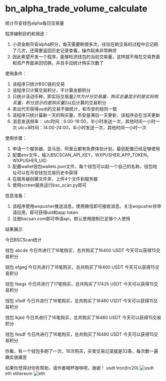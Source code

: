# bn_alpha_trade_volume_calculate
统计币安钱包alpha每日交易量

程序编制目的和用途：
1. 小资金刷币安alpha积分，每天需要刷很多次，往往在刷交易的过程中忘记刷了几次，还需要返回历史记录查看，操作起来非常麻烦
2. 因此希望开发一个程序，能够检测钱包的当前交易量，这样就不用在交易界面和资产界面来回切换，并且手动统计购买次数了

使用条件：
1. 该程序只统计BSC链的交易
2. 该程序只计算交易积分，不计算余额积分
3. 只统计活动币种，即实际交易量*2作为计分交易量，购买总量显示的是实际购买量，积分显示的是购买量*2以后计算的交易积分
4. 卖出代币获得usdt的交易不做统计，和币安的规则一致
5. 该程序只统计最新一天的购买量，币安是滞后一天更新，该程序会在当天更新
6. 消息发送频率：
   utc时间：6:00-16:00，半小时发送一次，其他时间一小时一次
   utc+8时间：14:00-24:00，半小时发送一次，其他时间一小时一次

使用步骤：
1. 申请一个服务器，亚马逊、阿里云都有免费体验计划，最低配置已经足够使用
2. 配置env文件，输入BSCSCAN_API_KEY，WXPUSHER_APP_TOKEN，WXPUSHER_UID
3. 配置wallet钱包wallets.json文件，每个钱包可以起一个自己的名称，钱包地址可以在币安钱包交易历史中获得
4. 在服务器创建文件夹，上传4个文件到服务器
5. 使用screen服务运行bsc_scan.py即可

信息准备：
1. 该程序使用wxpusher推送消息，使用微信即可接收消息。关注wxpusher并申请应用，即可获得uid和app token
2. 注册bscsan.com即可申请api，默认使用限制已足够个人使用

结果展示

今日BSCScan统计

钱包 abcde
今日共进行了16笔购买，总共购买了16400 USDT
今天可以获得15交易积分

钱包 efgeg
今日共进行了16笔购买，总共购买了16400 USDT
今天可以获得15交易积分

钱包 feegs
今日共进行了17笔购买，总共购买了17425 USDT
今天可以获得15交易积分

钱包 sfsdf
今日共进行了16笔购买，总共购买了16480 USDT
今天可以获得15交易积分

钱包 lkjkd
今日共进行了16笔购买，总共购买了16480 USDT
今天可以获得15交易积分

钱包 fesdf
今日共进行了16笔购买，总共购买了16480 USDT
今天可以获得15交易积分

你看，有一个钱包多刷了一次，16次购买，买卖交易记录就是32条，每次数一遍确实很痛苦

如果你觉得对你有帮助，请作者喝杯咖啡吧，谢谢！
usdt tron(trc20)
![usdt](https://github.com/user-attachments/assets/a00034b5-fdb7-4f48-b486-6e83c563d4d2)
eth ethereum
![eth](https://github.com/user-attachments/assets/18ea9d7c-c5db-4a82-b568-df78dee0a3f3)
